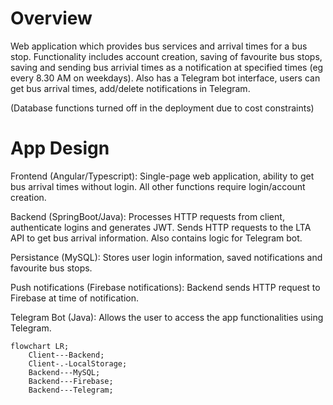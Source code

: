 # Overview
Web application which provides bus services and arrival times for a bus stop. Functionality includes account creation, saving of favourite bus stops, saving and sending bus arrivial times as a notification at specified times (eg every 8.30 AM on weekdays). Also has a Telegram bot interface, users can get bus arrival times, add/delete notifications in Telegram.

(Database functions turned off in the deployment due to cost constraints)

# App Design
Frontend (Angular/Typescript): Single-page web application, ability to get bus arrival times without login. All other functions require login/account creation.

Backend (SpringBoot/Java): Processes HTTP requests from client, authenticate logins and generates JWT. Sends HTTP requests to the LTA API to get bus arrival information. Also contains logic for Telegram bot.

Persistance (MySQL): Stores user login information, saved notifications and favourite bus stops.

Push notifications (Firebase notifications): Backend sends HTTP request to Firebase at time of notification.

Telegram Bot (Java): Allows the user to access the app functionalities using Telegram.

```mermaid
flowchart LR;
    Client---Backend;
    Client-.-LocalStorage;
    Backend---MySQL;
    Backend---Firebase;
    Backend---Telegram;
```
